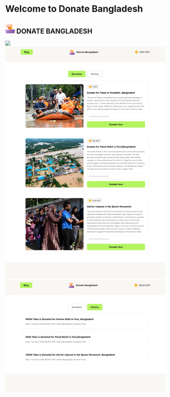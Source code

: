 # Welcome to Donate Bangladesh

## <img width=30px src="images/logo.png"/> DONATE BANGLADESH

<img  src="./images/Bonus-Modal Idea.png"/>

<br>
<img  src="./Donation-page.png"/>
<br>
<img  src="./History-Page.png"/>
